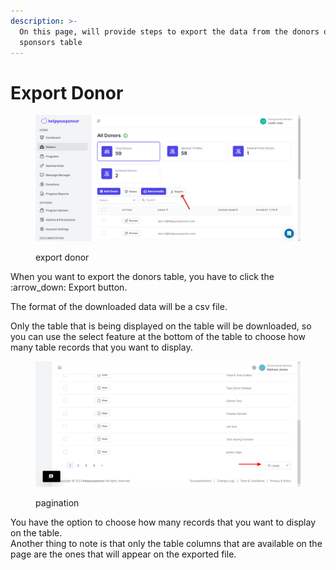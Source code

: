 ```yaml
---
description: >-
  On this page, will provide steps to export the data from the donors or
  sponsors table
---
```


# Export Donor

<figure><img src="../../.gitbook/assets/donor_export_image.png" alt=""><figcaption><p>export donor</p></figcaption></figure>

When you want to export the donors table, you have to click the :arrow\_down: Export button.&#x20;

The format of the downloaded data will be a csv file.

Only the table that is being displayed on the table will be downloaded, so you can use the select feature at the bottom of the table to choose how many table records that you want to display.

<figure><img src="../../.gitbook/assets/image_2023-05-20_172005163.png" alt=""><figcaption><p>pagination</p></figcaption></figure>

You have the option to choose how many records that you want to display on the table.\
Another thing to note is that only the table columns that are available on the page are the ones that will appear on the exported file.
